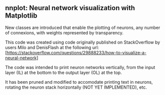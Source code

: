 ## nnplot: Neural network visualization with Matplotlib

New classes are introduced that enable the plotting of neurons, any number of connexions, with weights represented by transparency.

This code was created using code originally published on StackOverflow by users Milo and DenisFlash at the following url: [https://stackoverflow.com/questions/29888233/how-to-visualize-a-neural-network]

The code was intended to print neuron networks vertically, from the input layer (IL) at the bottom to the output layer (OL) at the top.

It has been pruned and modified to accomodate printing text in neurons, rotating the neuron stack horizontally (NOT YET IMPLEMENTED), etc.
